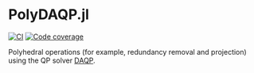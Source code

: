 # PolyDAQP.jl
[![CI](https://github.com/darnstrom/PolyDAQP.jl/workflows/CI/badge.svg)](https://github.com/darnstrom/PolyDAQP.jl/actions)
[![Code coverage](http://codecov.io/gh/darnstrom/PolyDAQP.jl/graphs/badge.svg)](http://codecov.io/github/darnstrom/PolyDAQP.jl)

Polyhedral operations (for example, redundancy removal and projection) using the QP solver [DAQP](https://github.com/darnstrom/daqp). 
